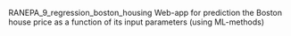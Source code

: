 RANEPA_9_regression_boston_housing
Web-app for prediction the Boston house price as a function of its input parameters (using ML-methods) 
